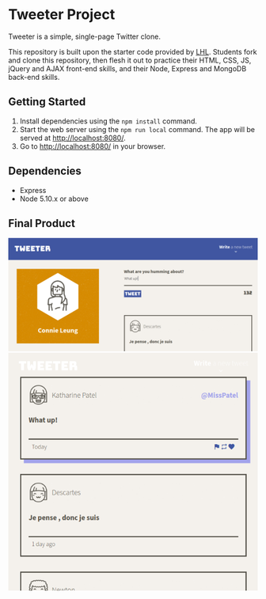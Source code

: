 # Tweeter Project

Tweeter is a simple, single-page Twitter clone.

This repository is built upon the starter code provided by [LHL](https://github.com/lighthouse-labs/tweeter). Students fork and clone this repository, then flesh it out to practice their HTML, CSS, JS, jQuery and AJAX front-end skills, and their Node, Express and MongoDB back-end skills.

## Getting Started

1. Install dependencies using the `npm install` command.
2. Start the web server using the `npm run local` command. The app will be served at <http://localhost:8080/>.
3. Go to <http://localhost:8080/> in your browser.

## Dependencies

- Express
- Node 5.10.x or above

## Final Product

!["Screenshot of tweet compose box"](https://raw.githubusercontent.com/leungcnie/tweeter/master/docs/desktop-tweeter.png)
!["Screenshot of tweets for smaller dimensions"](https://raw.githubusercontent.com/leungcnie/tweeter/master/docs/tweets.png)